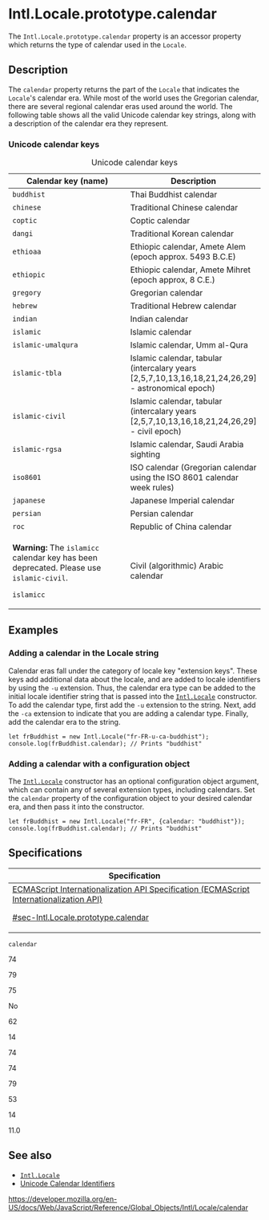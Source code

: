 # Intl.Locale.prototype.calendar

The `Intl.Locale.prototype.calendar` property is an accessor property which returns the type of calendar used in the `Locale`.

## Description

The `calendar` property returns the part of the `Locale` that indicates the `Locale`'s calendar era. While most of the world uses the Gregorian calendar, there are several regional calendar eras used around the world. The following table shows all the valid Unicode calendar key strings, along with a description of the calendar era they represent.

### Unicode calendar keys

<table>
<caption>Unicode calendar keys</caption>
<colgroup>
<col style="width: 50%" />
<col style="width: 50%" />
</colgroup>
<thead>
<tr class="header">
<th>Calendar key (name)</th>
<th>Description</th>
</tr>
</thead>
<tbody>
<tr class="odd">
<td>
<code>buddhist</code>
</td>
<td>Thai Buddhist calendar</td>
</tr>
<tr class="even">
<td>
<code>chinese</code>
</td>
<td>Traditional Chinese calendar</td>
</tr>
<tr class="odd">
<td>
<code>coptic</code>
</td>
<td>Coptic calendar</td>
</tr>
<tr class="even">
<td>
<code>dangi</code>
</td>
<td>Traditional Korean calendar</td>
</tr>
<tr class="odd">
<td>
<code>ethioaa</code>
</td>
<td>Ethiopic calendar, Amete Alem (epoch approx. 5493 B.C.E)</td>
</tr>
<tr class="even">
<td>
<code>ethiopic</code>
</td>
<td>Ethiopic calendar, Amete Mihret (epoch approx, 8 C.E.)</td>
</tr>
<tr class="odd">
<td>
<code>gregory</code>
</td>
<td>Gregorian calendar</td>
</tr>
<tr class="even">
<td>
<code>hebrew</code>
</td>
<td>Traditional Hebrew calendar</td>
</tr>
<tr class="odd">
<td>
<code>indian</code>
</td>
<td>Indian calendar</td>
</tr>
<tr class="even">
<td>
<code>islamic</code>
</td>
<td>Islamic calendar</td>
</tr>
<tr class="odd">
<td>
<code>islamic-umalqura</code>
</td>
<td>Islamic calendar, Umm al-Qura</td>
</tr>
<tr class="even">
<td>
<code>islamic-tbla</code>
</td>
<td>Islamic calendar, tabular (intercalary years [2,5,7,10,13,16,18,21,24,26,29] - astronomical epoch)</td>
</tr>
<tr class="odd">
<td>
<code>islamic-civil</code>
</td>
<td>Islamic calendar, tabular (intercalary years [2,5,7,10,13,16,18,21,24,26,29] - civil epoch)</td>
</tr>
<tr class="even">
<td>
<code>islamic-rgsa</code>
</td>
<td>Islamic calendar, Saudi Arabia sighting</td>
</tr>
<tr class="odd">
<td>
<code>iso8601</code>
</td>
<td>ISO calendar (Gregorian calendar using the ISO 8601 calendar week rules)</td>
</tr>
<tr class="even">
<td>
<code>japanese</code>
</td>
<td>Japanese Imperial calendar</td>
</tr>
<tr class="odd">
<td>
<code>persian</code>
</td>
<td>Persian calendar</td>
</tr>
<tr class="even">
<td>
<code>roc</code>
</td>
<td>Republic of China calendar</td>
</tr>
<tr class="odd">
<td>
<div class="notecard warning">
<p>
<strong>Warning:</strong> The <code>islamicc</code> calendar key has been deprecated. Please use <code>islamic-civil</code>.</p>
</div>
<p>
<code>islamicc</code>
</p>
</td>
<td>Civil (algorithmic) Arabic calendar</td>
</tr>
</tbody>
</table>

## Examples

### Adding a calendar in the Locale string

Calendar eras fall under the category of locale key "extension keys". These keys add additional data about the locale, and are added to locale identifiers by using the `-u` extension. Thus, the calendar era type can be added to the initial locale identifier string that is passed into the [`Intl.Locale`](locale) constructor. To add the calendar type, first add the `-u` extension to the string. Next, add the `-ca` extension to indicate that you are adding a calendar type. Finally, add the calendar era to the string.

    let frBuddhist = new Intl.Locale("fr-FR-u-ca-buddhist");
    console.log(frBuddhist.calendar); // Prints "buddhist"

### Adding a calendar with a configuration object

The [`Intl.Locale`](locale) constructor has an optional configuration object argument, which can contain any of several extension types, including calendars. Set the `calendar` property of the configuration object to your desired calendar era, and then pass it into the constructor.

    let frBuddhist = new Intl.Locale("fr-FR", {calendar: "buddhist"});
    console.log(frBuddhist.calendar); // Prints "buddhist"

## Specifications

<table>
<thead>
<tr class="header">
<th>Specification</th>
</tr>
</thead>
<tbody>
<tr class="odd">
<td>
<a href="https://tc39.es/ecma402/#sec-Intl.Locale.prototype.calendar">ECMAScript Internationalization API Specification (ECMAScript Internationalization API)
<br/>

<span class="small">#sec-Intl.Locale.prototype.calendar</span>
</a>
</td>
</tr>
</tbody>
</table>

`calendar`

74

79

75

No

62

14

74

74

79

53

14

11.0

## See also

-   [`Intl.Locale`](../locale)
-   [Unicode Calendar Identifiers](https://www.unicode.org/reports/tr35/#UnicodeCalendarIdentifier)

<a href="https://developer.mozilla.org/en-US/docs/Web/JavaScript/Reference/Global_Objects/Intl/Locale/calendar" class="_attribution-link">https://developer.mozilla.org/en-US/docs/Web/JavaScript/Reference/Global_Objects/Intl/Locale/calendar</a>
